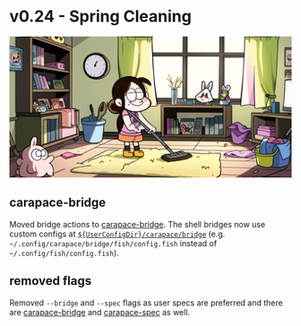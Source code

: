 # v0.24 - Spring Cleaning

![](./v0.24/banner.png)

## carapace-bridge

Moved bridge actions to [carapace-bridge].
The shell bridges now use custom configs at  [`${UserConfigDir}/carapace/bridge`]
(e.g. `~/.config/carapace/bridge/fish/config.fish` instead of `~/.config/fish/config.fish`).

## removed flags

Removed `--bridge` and `--spec` flags as user specs are preferred and there are [carapace-bridge] and [carapace-spec] as well.

[`${UserConfigDir}/carapace/bridge`]:https://pkg.go.dev/os#UserConfigDir
[carapace-bridge]:https://github.com/rsteube/carapace-bridge
[carapace-spec]:https://github.com/rsteube/carapace-spec